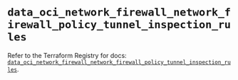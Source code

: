 # `data_oci_network_firewall_network_firewall_policy_tunnel_inspection_rules`

Refer to the Terraform Registry for docs: [`data_oci_network_firewall_network_firewall_policy_tunnel_inspection_rules`](https://registry.terraform.io/providers/oracle/oci/7.19.0/docs/data-sources/network_firewall_network_firewall_policy_tunnel_inspection_rules).
